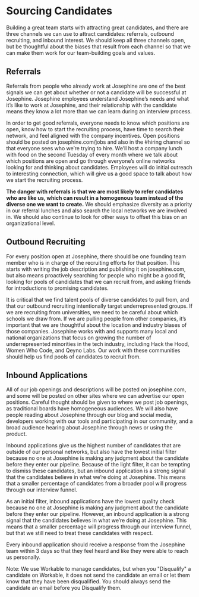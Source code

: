 # Sourcing Candidates

Building a great team starts with attracting great candidates, and there are three channels we can use to attract candidates: referrals, outbound recruiting, and inbound interest.  We should keep all three channels open, but be thoughtful about the biases that result from each channel so that we can make them work for our team-building goals and values.

## Referrals

Referrals from people who already work at Josephine are one of the best signals we can get about whether or not a candidate will be successful at Josephine. Josephine employees understand Josephine’s needs and what it’s like to work at Josephine, and their relationship with the candidate means they know a lot more than we can learn during an interview process.

In order to get good referrals, everyone needs to know which positions are open, know how to start the recruiting process, have time to search their network, and feel aligned with the company incentives. Open positions should be posted on josephine.com/jobs and also in the #hiring channel so that everyone sees who we’re trying to hire. We’ll host a company lunch with food on the second Tuesday of every month where we talk about which positions are open and go through everyone’s online networks looking for and thinking about candidates. Employees will do initial outreach to interesting connection, which will give us a good space to talk about how we start the recruiting process.

**The danger with referrals is that we are most likely to refer candidates who are like us, which can result in a homogenous team instead of the diverse one we want to create.** We should emphasize diversity as a priority in our referral lunches and also search the local networks we are involved in. We should also continue to look for other ways to offset this bias on an organizational level.

## Outbound Recruiting

For every position open at Josephine, there should be one founding team member who is in charge of the recruiting efforts for that position. This starts with writing the job description and publishing it on josephine.com, but also means proactively searching for people who might be a good fit, looking for pools of candidates that we can recruit from, and asking friends for introductions to promising candidates.

It is critical that we find talent pools of diverse candidates to pull from, and that our outbound recruiting intentionally target underrepresented groups. If we are recruiting from universities, we need to be careful about which schools we draw from. If we are pulling people from other companies, it’s important that we are thoughtful about the location and industry biases of those companies. Josephine works with and supports many local and national organizations that focus on growing the number of underrepresented minorities in the tech industry, including Hack the Hood, Women Who Code, and Qeyno Labs. Our work with these communities should help us find pools of candidates to recruit from.

## Inbound Applications

All of our job openings and descriptions will be posted on josephine.com, and some will be posted on other sites where we can advertise our open positions. Careful thought should be given to where we post job openings, as traditional boards have homogeneous audiences. We will also have people reading about Josephine through our blog and social media, developers working with our tools and participating in our community, and a broad audience hearing about Josephine through news or using the product.

Inbound applications give us the highest number of candidates that are outside of our personal networks, but also have the lowest initial filter because no one at Josephine is making any judgment about the candidate before they enter our pipeline. Because of the light filter, it can be tempting to dismiss these candidates, but an inbound application is a strong signal that the candidates believe in what we’re doing at Josephine. This means that a smaller percentage of candidates from a broader pool will progress through our interview funnel.

As an initial filter, inbound applications have the lowest quality check because no one at Josephine is making any judgment about the candidate before they enter our pipeline. However, an inbound application is a strong signal that the candidates believes in what we’re doing at Josephine. This means that a smaller percentage will progress through our interview funnel, but that we still need to treat these candidates with respect.

Every inbound application should receive a response from the Josephine team within 3 days so that they feel heard and like they were able to reach us personally.

Note: We use Workable to manage candidates, but when you "Disqualify" a candidate on Workable, it does not send the candidate an email or let them know that they have been disqualified. You should always send the candidate an email before you Disqualify them.
